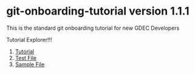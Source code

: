 # git-onboarding-tutorial version 1.1.1
This is the standard git onboarding tutorial for new GDEC Developers

Tutorial Explorer!!!

1. [Tutorial](/tutorial.md)
1. [Test File](/testfile.md)
1. [Sample File](/sample.md) 

